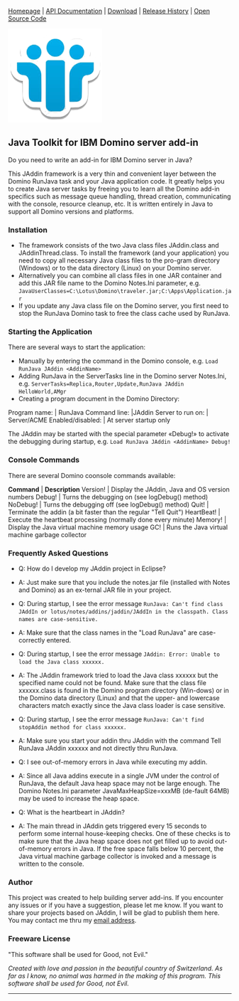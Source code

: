 [Homepage](README.md) | [API Documentation](api/index.html) | [Download](DOWNLOAD.md) | [Release History](HISTORY.md) | [Open Source Code](https://github.com/AndyBrunner/Domino-JAddin)

![Domino](Domino-Icon.png)

## Java Toolkit for IBM Domino server add-in

Do you need to write an add-in for IBM Domino server in Java?

This JAddin framework is a very thin and convenient layer between the Domino RunJava task and your Java application code. It greatly helps you to create Java server tasks by freeing you to learn all the Domino add-in specifics such as message queue handling, thread creation, communicating with the console, resource cleanup, etc. It is written entirely in Java to support all Domino versions and platforms.

### Installation

- The framework consists of the two Java class files JAddin.class and JAddinThread.class. To install the framework (and your application) you need to copy all necessary Java class files to the pro-gram directory (Windows) or to the data directory (Linux) on your Domino server.
- Alternatively you can combine all class files in one JAR container and add this JAR file name to the Domino Notes.Ini parameter, e.g. `JavaUserClasses=C:\Lotus\Domino\traveler.jar;C:\Apps\Application.jar`
- If you update any Java class file on the Domino server, you first need to stop the RunJava Domino task to free the class cache used by RunJava.

### Starting the Application

There are several ways to start the application:

- Manually by entering the command in the Domino console, e.g. `Load RunJava JAddin <AddinName>`
- Adding RunJava in the ServerTasks line in the Domino server Notes.Ini, e.g. `ServerTasks=Replica,Router,Update,RunJava JAddin HelloWorld,AMgr`
- Creating a program document in the Domino Directory:

Program name: | RunJava
Command line:  |JAddin <AddinName>
Server to run on: | Server/ACME
Enabled/disabled: | At server startup only

The JAddin may be started with the special parameter «Debug!» to activate the debugging during startup, e.g. `Load RunJava JAddin <AddinName> Debug!`

### Console Commands

There are several Domino coonsole commands available:

**Command** | **Description**
Version!	 | Display the JAddin, Java and OS version numbers
Debug! | Turns the debugging on (see logDebug() method)
NoDebug!	 | Turns the debugging off (see logDebug() method)
Quit! | 	Terminate the addin (a bit faster than the regular "Tell <AddinName> Quit")
HeartBeat! | Execute the heartbeat processing (normally done every minute)
Memory! | Display the Java virtual machine memory usage
GC! | Runs the Java virtual machine garbage collector

### Frequently Asked Questions

- Q: How do I develop my JAddin project in Eclipse?
- A: Just make sure that you include the notes.jar file (installed with Notes and Domino) as an ex-ternal JAR file in your project.

- Q: During startup, I see the error message `RunJava: Can't find class JAddIn or lotus/notes/addins/jaddin/JAddIn in the classpath. Class names are case-sensitive.`
- A: Make sure that the class names in the "Load RunJava" are case-correctly entered.

- Q: During startup, I see the error message `JAddin: Error: Unable to load the Java class xxxxxx.`
- A: The JAddin framework tried to load the Java class xxxxxx but the specified name could not be found. Make sure that the class file xxxxxx.class is found in the Domino program directory (Win-dows) or in the Domino data directory (Linux) and that the upper- and lowercase characters match exactly since the Java class loader is case sensitive.

- Q: During startup, I see the error message `RunJava: Can't find stopAddin method for class xxxxxx.`
- A: Make sure you start your addin thru JAddin with the command Tell RunJava JAddin xxxxxx and not directly thru RunJava.

- Q: I see out-of-memory errors in Java while executing my addin.
- A: Since all Java addins execute in a single JVM under the control of RunJava, the default Java heap space may not be large enough. The Domino Notes.Ini parameter JavaMaxHeapSize=xxxMB (de-fault 64MB) may be used to increase the heap space.

- Q: What is the heartbeart in JAddin?
- A: The main thread in JAddin gets triggered every 15 seconds to perform some internal house-keeping checks. One of these checks is to make sure that the Java heap space does not get filled up to avoid out-of-memory errors in Java. If the free space falls below 10 percent, the Java virtual machine garbage collector is invoked and a message is written to the console.

### Author

This project was created to help building server add-ins. If you encounter any issues or if you have a suggestion, please let me know. If you want to share your projects based on JAddin, I will be glad to publish them here. You may contact me thru my [email address](mailto:andy.brunner@k43.ch).

### Freeware License

"This software shall be used for Good, not Evil."

*Created with love and passion in the beautiful country of Switzerland. As far as I know, no animal was harmed in the making of this program. This software shall be used for Good, not Evil.*

---

